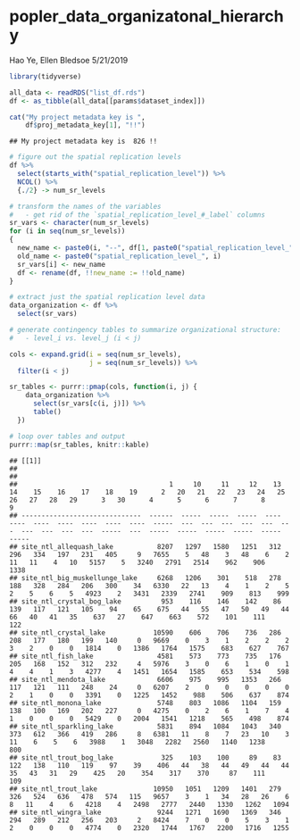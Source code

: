 popler\_data\_organizatonal\_hierarchy
================
Hao Ye, Ellen Bledsoe
5/21/2019

``` r
library(tidyverse)

all_data <- readRDS("list_df.rds")
df <- as_tibble(all_data[[params$dataset_index]])

cat("My project metadata key is ", 
    df$proj_metadata_key[1], "!!")
```

    ## My project metadata key is  826 !!

``` r
# figure out the spatial replication levels
df %>% 
  select(starts_with("spatial_replication_level")) %>%
  NCOL() %>%
  {./2} -> num_sr_levels
```

``` r
# transform the names of the variables
#   - get rid of the `spatial_replication_level_#_label` columns
sr_vars <- character(num_sr_levels)
for (i in seq(num_sr_levels))
{
  new_name <- paste0(i, "--", df[1, paste0("spatial_replication_level_", i, "_label")])
  old_name <- paste0("spatial_replication_level_", i)
  sr_vars[i] <- new_name
  df <- rename(df, !!new_name := !!old_name)
}
```

``` r
# extract just the spatial replication level data
data_organization <- df %>%
  select(sr_vars)
```

``` r
# generate contingency tables to summarize organizational structure:
#   - level_i vs. level_j (i < j)

cols <- expand.grid(i = seq(num_sr_levels), 
                    j = seq(num_sr_levels)) %>%
  filter(i < j)

sr_tables <- purrr::pmap(cols, function(i, j) {
    data_organization %>%
      select(sr_vars[c(i, j)]) %>%
      table()
  })
```

``` r
# loop over tables and output
purrr::map(sr_tables, knitr::kable)
```

    ## [[1]]
    ## 
    ## 
    ##                                      1     10     11     12    13    14    15    16    17    18    19      2   20   21   22   23   24   25   26   27   28   29      3   30      4      5      6      7      8      9
    ## ------------------------------  ------  -----  -----  -----  ----  ----  ----  ----  ----  ----  ----  -----  ---  ---  ---  ---  ---  ---  ---  ---  ---  ---  -----  ---  -----  -----  -----  -----  -----  -----
    ## site_ntl_allequash_lake           8207   1297   1580   1251   312   296   334   197   231   405     9   7655    5   48    3   48    6    2   11   11    4   10   5157    5   3240   2791   2514    962    906   1338
    ## site_ntl_big_muskellunge_lake     6268   1206    301    518   278   188   328   284   206   300    34   6330   22   13    4    1    2    5    2    5    6    5   4923    2   3431   2339   2741    909    813    999
    ## site_ntl_crystal_bog_lake          953    116    146    142    86   139   117   121   105    94    65    675   44   55   47   50   49   44   66   40   41   35    637   27    647    663    572    101    111    122
    ## site_ntl_crystal_lake            10590    606    706    736   286   208   177   180   199   140     0   9669    0    3    1    2    2    2    3    2    0    0   1814    0   1386   1764   1575    683    627    767
    ## site_ntl_fish_lake                4581    573    773    735   176   205   168   152   312   232     4   5976    3    0    6    1    0    1    4    4    1    3   4277    4   1451   1654   1585    653    534    598
    ## site_ntl_mendota_lake             6606    975    995   1353   266   117   121   111   248    24     0   6207    2    0    0    0    0    0    2    1    0    0   3391    0   1225   1452    988    506    637    874
    ## site_ntl_monona_lake              5748    803   1086   1104   159   138   100   169   202   227     0   4275    0    2    6    1    7    4    1    0    0    0   5429    0   2004   1541   1218    565    498    874
    ## site_ntl_sparkling_lake           5831    894   1084   1043   340   373   612   366   419   286     8   6381   11    8    7   23   10    3   11    6    5    6   3988    1   3048   2282   2560   1140   1238    800
    ## site_ntl_trout_bog_lake            325    103    100     89    83   122   138   110   119    97    39    406   44   38   44   49   44   44   35   43   31   29    425   20    354    317    370     87    111    109
    ## site_ntl_trout_lake              10950   1051   1209   1401   279   326   524   636   478   574   115   9657    3    1   34   28   26    6    8   11    4    6   4218    4   2498   2777   2440   1330   1262   1094
    ## site_ntl_wingra_lake              9244   1271   1690   1369   346   294   289   212   256   203     2   8424    7    0    0    5    3    1    2    0    0    0   4774    0   2320   1744   1767   2200   1716   1255
